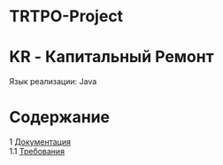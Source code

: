 # TRTPO-Project
# KR - Капитальный Ремонт
Язык реализации: Java  

# Содержание
1 [Документация](documents)  
1.1 [Требования](documents/requirements/Software%20Requirements%20Specification.md)  
